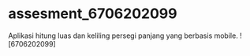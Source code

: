 # assesment_6706202099
Aplikasi hitung luas dan keliling persegi panjang yang berbasis mobile.
![6706202099]
